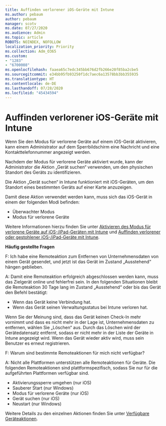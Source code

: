 ```yaml
---
title: Auffinden verlorener iOS-Geräte mit Intune
ms.author: pebaum
author: pebaum
manager: scotv
ms.date: 07/27/2020
ms.audience: Admin
ms.topic: article
ROBOTS: NOINDEX, NOFOLLOW
localization_priority: Priority
ms.collection: Adm_O365
ms.custom:
- "1283"
- "6700008"
ms.openlocfilehash: faaea65c7edc345bb676d2fb266e20f85ba2cbe5
ms.sourcegitcommit: e34bb95fb93250f1dc7aec6a13578bb3bb355935
ms.translationtype: HT
ms.contentlocale: de-DE
ms.lasthandoff: 07/28/2020
ms.locfileid: "45434594"
---
```

# <a name="locating-lost-ios-devices-with-intune"></a>Auffinden verlorener iOS-Geräte mit Intune

Wenn Sie den Modus für verlorene Geräte auf einem iOS-Gerät aktivieren, kann einem Administrator auf dem Sperrbildschirm eine Nachricht und eine Kontakttelefonnummer angezeigt werden.

Nachdem der Modus für verlorene Geräte aktiviert wurde, kann der Administrator die Aktion „Gerät suchen“ verwenden, um den physischen Standort des Geräts zu identifizieren.

Die Aktion „Gerät suchen“ in Intune funktioniert mit iOS-Geräten, um den Standort eines bestimmten Geräts auf einer Karte anzuzeigen.

Damit diese Aktion verwendet werden kann, muss sich das iOS-Gerät in einem der folgenden Modi befinden:

- Überwachter Modus
- Modus für verlorene Geräte

Weitere Informationen hierzu finden Sie unter [Aktivieren des Modus für verlorene Geräte auf iOS-/iPad-Geräten mit Intune](https://docs.microsoft.com/intune/device-lost-mode) und [Auffinden verlorener oder gestohlener iOS-/iPad-Geräte mit Intune](https://docs.microsoft.com/intune/device-locate).

**Häufig gestellte Fragen**

F: Ich habe eine Remoteaktion zum Entfernen von Unternehmensdaten von einem Gerät gesendet, und jetzt ist das Gerät im Zustand „Ausstehend“ hängen geblieben.

A: Damit eine Remoteaktion erfolgreich abgeschlossen werden kann, muss das Zielgerät online und fehlerfrei sein. In den folgenden Situationen bleibt die Remoteaktion 30 Tage lang im Zustand „Ausstehend“ oder bis das Gerät den Befehl bestätigt:

- Wenn das Gerät keine Verbindung hat.
- Wenn das Gerät seinen Verwaltungsstatus bei Intune verloren hat.

Wenn Sie der Meinung sind, dass das Gerät keinen Check-In mehr vornimmt und dass es nicht mehr in der Lage ist, Unternehmensdaten zu entfernen, wählen Sie „Löschen“ aus. Durch das Löschen wird der Gerätedatensatz entfernt, sodass er nicht mehr in der Liste der Geräte in Intune angezeigt wird. Wenn das Gerät wieder aktiv wird, muss sein Benutzer es erneut registrieren.

F: Warum sind bestimmte Remoteaktionen für mich nicht verfügbar?

A: Nicht alle Plattformen unterstützen alle Remoteaktionen für Geräte. Die folgenden Remoteaktionen sind plattformspezifisch, sodass Sie nur für die aufgeführten Plattformen verfügbar sind.

- Aktivierungssperre umgehen (nur iOS)
- Sauberer Start (nur Windows)
- Modus für verlorene Geräte (nur iOS)
- Gerät suchen (nur iOS)
- Neustart (nur Windows)

Weitere Details zu den einzelnen Aktionen finden Sie unter [Verfügbare Geräteaktionen](https://docs.microsoft.com/intune/device-management#available-device-actions).